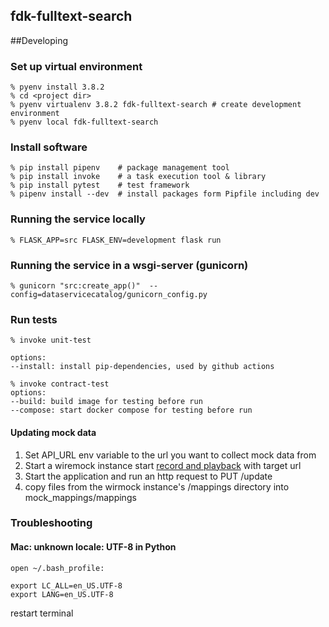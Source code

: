 fdk-fulltext-search
---------------------

##Developing
### Set up virtual environment
```
% pyenv install 3.8.2
% cd <project dir>
% pyenv virtualenv 3.8.2 fdk-fulltext-search # create development environment
% pyenv local fdk-fulltext-search
```
### Install software
```
% pip install pipenv    # package management tool
% pip install invoke    # a task execution tool & library
% pip install pytest    # test framework
% pipenv install --dev  # install packages form Pipfile including dev
```
### Running the service locally
```
% FLASK_APP=src FLASK_ENV=development flask run
```
### Running the service in a wsgi-server (gunicorn)
```
% gunicorn "src:create_app()"  --config=dataservicecatalog/gunicorn_config.py
```

### Run tests
```
% invoke unit-test

options:
--install: install pip-dependencies, used by github actions
```
```
% invoke contract-test 
options:
--build: build image for testing before run
--compose: start docker compose for testing before run
```

#### Updating mock data
1. Set API_URL env variable to the url you want to collect mock data from
2. Start a wiremock instance start [record and playback](http://wiremock.org/docs/record-playback/) with target url 
3. Start the application and run an http request to PUT /update
4. copy files from the wirmock instance's /mappings directory into mock_mappings/mappings
 
### Troubleshooting
#### Mac: unknown locale: UTF-8 in Python
`open ~/.bash_profile:`

```
export LC_ALL=en_US.UTF-8
export LANG=en_US.UTF-8
```
restart terminal